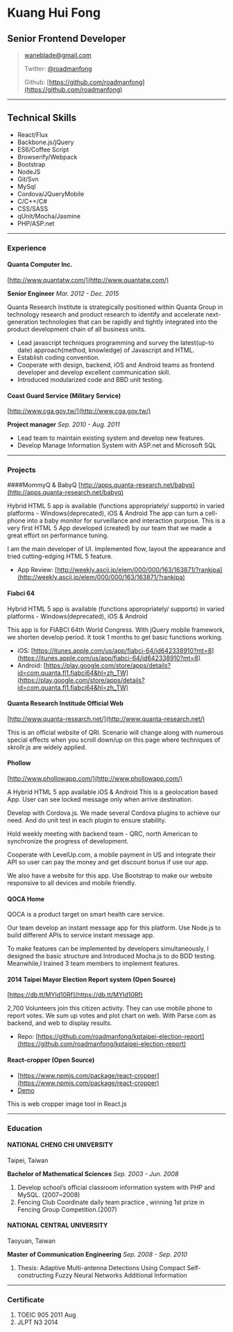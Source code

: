 # Kuang Hui Fong
## Senior Frontend Developer

> [waneblade@gmail.com](waneblade@gmail.com)
> 
> Twitter: [@roadmanfong](https://twitter.com/roadmanfong)
> 
> Github: [https://github.com/roadmanfong](https://github.com/roadmanfong)


-----

## Technical Skills

* React/Flux 
* Backbone.js/jQuery
* ES6/Coffee Script
* Browserify/Webpack 
* Bootstrap 
* NodeJS 
* Git/Svn 
* MySql 
* Cordova/JQueryMobile
* C/C++/C# 
* CSS/SASS 
* qUnit/Mocha/Jasmine
* PHP/ASP.net

-----

### Experience
#### Quanta Computer Inc.
[http://www.quantatw.com/](http://www.quantatw.com/)

__Senior Engineer__
*Mar. 2012 - Dec. 2015*

Quanta Research Institute is strategically positioned within Quanta Group in technology research and product research to identify and accelerate next-generation technologies that can be rapidly and tightly integrated into the product development chain of all business units.

* Lead javascript techniques programming and survey the latest(up-to date) approach(method, knowledge) of Javascript and HTML.
* Establish coding convention.
* Cooperate with design, backend, iOS and Android teams as frontend developer and develop excellent communication skill.
* Introduced modularized code and BBD unit testing.


#### Coast Guard Service (Military Service)
[http://www.cga.gov.tw/](http://www.cga.gov.tw/)

__Project manager__
*Sep. 2010 - Aug. 2011*

* Lead team to maintain existing system and develop new features.
* Develop Manage Information System with ASP.net and Microsoft SQL

-----

### Projects

####MommyQ & BabyQ
[http://apps.quanta-research.net/babyq](http://apps.quanta-research.net/babyq)

Hybrid HTML 5 app is available (functions appropriately/ supports) in varied platforms - Windows(deprecated), iOS & Android
The app can turn a cell-phone into a baby monitor for surveillance and interaction purpose. This is a very first HTML 5 App developed (created) by our team that we made a great effort on performance tuning.

I am the main developer of UI. Implemented flow, layout the appearance and tried cutting-edging HTML 5 feature.

* App Review: [http://weekly.ascii.jp/elem/000/000/163/163871/?rankipa](http://weekly.ascii.jp/elem/000/000/163/163871/?rankipa)

#### Fiabci 64
Hybrid HTML 5 app is available (functions appropriately/ supports) in varied platforms - Windows(deprecated), iOS & Android

This app is for FIABCI 64th World Congress. With jQuery mobile framework, we shorten develop period. It took 1 months to get basic functions working. 

* iOS: [https://itunes.apple.com/us/app/fiabci-64/id642338910?mt=8](https://itunes.apple.com/us/app/fiabci-64/id642338910?mt=8)
* Android: [https://play.google.com/store/apps/details?id=com.quanta.fl1.fiabci64&hl=zh_TW](https://play.google.com/store/apps/details?id=com.quanta.fl1.fiabci64&hl=zh_TW)

#### Quanta Research Institude Official Web
[http://www.quanta-research.net/](http://www.quanta-research.net/)

This is an official website of QRI. Scenario will change along with numerous special effects when you scroll down/up on this page where techniques of skrollr.js are widely applied.

#### Phollow
[http://www.phollowapp.com/](http://www.phollowapp.com/)

A Hybrid HTML 5 app available iOS & Android
This is a geolocation based App. User can see locked message only when arrive destination.

Develop with Cordova.js. We made several Cordova plugins to achieve our need. And do unit test in each plugin to ensure stability.

Hold weekly meeting with backend team - QRC, north American to synchronize the progress of development. 

Cooperate with LevelUp.com, a mobile payment in US and integrate their API so user can pay the money and get discount bonus if use our app.

We also have a website for this app.
Use Bootstrap to make our website responsive to all devices and mobile friendly.


#### QOCA Home

QOCA is a product target on smart health care service.

Our team develop an instant message app for this platform.
Use Node.js to build different APIs to service instant message app.

To make features can be implemented by developers simultaneously,  I designed the basic structure and 
Introduced Mocha.js to do BDD testing.
Meanwhile,I trained 3 team members to implement features.


#### 2014 Taipei Mayor Election Report system (Open Source)
 [https://db.tt/MYId10Rf](https://db.tt/MYId10Rf)

2,700 Volunteers join this citizen activity.
They can use mobile phone to report votes.
We sum up votes and plot chart on web.
With Parse.com as backend, and web to display results.

* Repo: [https://github.com/roadmanfong/kptaipei-election-report](https://github.com/roadmanfong/kptaipei-election-report)

#### React-cropper (Open Source)
* [https://www.npmjs.com/package/react-cropper](https://www.npmjs.com/package/react-cropper)
* [Demo](http://roadmanfong.github.io/react-cropper/example/)

This is web cropper image tool in React.js

-----

### Education
#### NATIONAL CHENG CHI UNIVERSITY
Taipei, Taiwan

__Bachelor of Mathematical Sciences__
*Sep. 2003 - Jun. 2008*
  
1. Develop school’s official classroom information system with PHP and MySQL. (2007~2008)
2. Fencing Club Coordinate daily team practice , winning 1st prize in Fencing Group Competition.(2007)

#### NATIONAL CENTRAL UNIVERSITY
Taoyuan, Taiwan

__Master of Communication Engineering__
*Sep. 2008 - Sep. 2010*
   
  1. Thesis: Adaptive Multi-antenna Detections Using Compact Self-constructing Fuzzy Neural Networks
Additional Information

-----

### Certificate
1. TOEIC 905 2011 Aug
2. JLPT N3 2014


